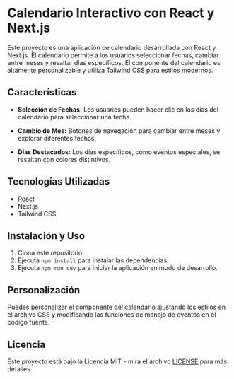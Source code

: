 # Calendario Interactivo con React y Next.js

Este proyecto es una aplicación de calendario desarrollada con React y Next.js. El calendario permite a los usuarios seleccionar fechas, cambiar entre meses y resaltar días específicos. El componente del calendario es altamente personalizable y utiliza Tailwind CSS para estilos modernos.

## Características

- **Selección de Fechas:** Los usuarios pueden hacer clic en los días del calendario para seleccionar una fecha.

- **Cambio de Mes:** Botones de navegación para cambiar entre meses y explorar diferentes fechas.

- **Días Destacados:** Los días específicos, como eventos especiales, se resaltan con colores distintivos.

## Tecnologías Utilizadas

- React
- Next.js
- Tailwind CSS

## Instalación y Uso

1. Clona este repositorio.
2. Ejecuta `npm install` para instalar las dependencias.
3. Ejecuta `npm run dev` para iniciar la aplicación en modo de desarrollo.

## Personalización

Puedes personalizar el componente del calendario ajustando los estilos en el archivo CSS y modificando las funciones de manejo de eventos en el código fuente.

## Licencia

Este proyecto está bajo la Licencia MIT - mira el archivo [LICENSE](LICENSE) para más detalles.
